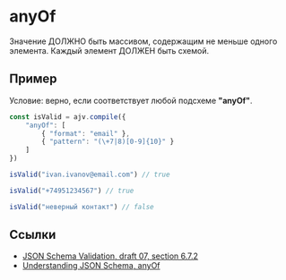 # anyOf
Значение ДОЛЖНО быть массивом, содержащим не меньше одного элемента. Каждый элемент ДОЛЖЕН быть схемой.

## Пример
Условие: верно, если соответствует любой подсхеме **"anyOf"**.

```js
const isValid = ajv.compile({
    "anyOf": [
        { "format": "email" },
        { "pattern": "(\+7|8)[0-9]{10}" }
    ]
})
```

```js
isValid("ivan.ivanov@email.com") // true
```

```js
isValid("+74951234567") // true
```

```js
isValid("неверный контакт") // false
```

## Ссылки
- [JSON Schema Validation, draft 07, section 6.7.2](https://json-schema.org/draft-07/json-schema-validation.html#rfc.section.6.7.2)
- [Understanding JSON Schema, anyOf](https://json-schema.org/understanding-json-schema/reference/combining.html#anyof)
